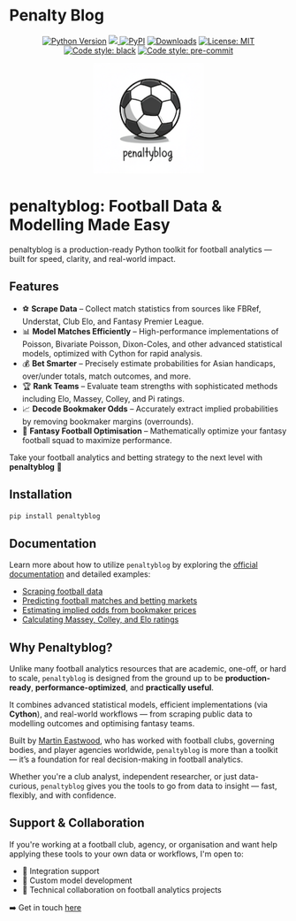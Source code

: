 <img src="https://raw.githubusercontent.com/martineastwood/penaltyblog/refs/heads/master/logo.png" width="0" height="0" style="display:none;"/>

<meta property="og:image" content="https://raw.githubusercontent.com/martineastwood/penaltyblog/refs/heads/master/logo.png" />
<meta property="og:image:alt" content="penaltyblog python package for soccer modeling" />
<meta name="twitter:image" content="https://raw.githubusercontent.com/martineastwood/penaltyblog/refs/heads/master/logo.png">
<meta name="twitter:card" content="summary_large_image">

# Penalty Blog

<div align="center">

  <a href="">[![Python Version](https://img.shields.io/pypi/pyversions/penaltyblog)](https://pypi.org/project/penaltyblog/)</a>
<a href="https://codecov.io/github/martineastwood/penaltyblog" >
<img src="https://codecov.io/github/martineastwood/penaltyblog/branch/master/graph/badge.svg?token=P0WDHRGIG2"/>
</a>
  <a href="">[![PyPI](https://img.shields.io/pypi/v/penaltyblog.svg)](https://pypi.org/project/penaltyblog/)</a>
  <a href="">[![Downloads](https://static.pepy.tech/badge/penaltyblog)](https://pepy.tech/project/penaltyblog)</a>
  <a href="">[![License: MIT](https://img.shields.io/badge/License-MIT-yellow.svg)](https://opensource.org/licenses/MIT)</a>
  <a href="">[![Code style: black](https://img.shields.io/badge/code%20style-black-000000.svg)](https://github.com/psf/black)</a>
  <a href="">[![Code style: pre-commit](https://img.shields.io/badge/pre--commit-enabled-brightgreen?logo=pre-commit&logoColor=white)](https://github.com/pre-commit/pre-commit)</a>

</div>


<div align="center">
  <img src="logo.png" alt="Penalty Blog Logo" width="200">
</div>


# penaltyblog: Football Data & Modelling Made Easy

penaltyblog is a production-ready Python toolkit for football analytics — built for speed, clarity, and real-world impact.

## Features
- ⚽ **Scrape Data** – Collect match statistics from sources like FBRef, Understat, Club Elo, and Fantasy Premier League.
- 📊 **Model Matches Efficiently** – High-performance implementations of Poisson, Bivariate Poisson, Dixon-Coles, and other advanced statistical models, optimized with Cython for rapid analysis.
- 💰 **Bet Smarter** – Precisely estimate probabilities for Asian handicaps, over/under totals, match outcomes, and more.
- 🏆 **Rank Teams** – Evaluate team strengths with sophisticated methods including Elo, Massey, Colley, and Pi ratings.
- 📈 **Decode Bookmaker Odds** – Accurately extract implied probabilities by removing bookmaker margins (overrounds).
- 🎯 **Fantasy Football Optimisation** – Mathematically optimize your fantasy football squad to maximize performance.

Take your football analytics and betting strategy to the next level with **penaltyblog** 🚀

## Installation

```bash
pip install penaltyblog
```

## Documentation

Learn more about how to utilize `penaltyblog` by exploring the [official documentation](http://docs.pena.lt/y/) and detailed examples:

- [Scraping football data](http://docs.pena.lt/y/scrapers/index.html)
- [Predicting football matches and betting markets](http://docs.pena.lt/y/models/index.html)
- [Estimating implied odds from bookmaker prices](http://docs.pena.lt/y/implied/index.html)
- [Calculating Massey, Colley, and Elo ratings](http://docs.pena.lt/y/ratings/index.html)


## Why Penaltyblog?

Unlike many football analytics resources that are academic, one-off, or hard to scale, `penaltyblog` is designed from the ground up to be **production-ready**, **performance-optimized**, and **practically useful**.

It combines advanced statistical models, efficient implementations (via **Cython**), and real-world workflows — from scraping public data to modelling outcomes and optimising fantasy teams.

Built by [Martin Eastwood](https://pena.lt/y/about), who has worked with football clubs, governing bodies, and player agencies worldwide, `penaltyblog` is more than a toolkit — it’s a foundation for real decision-making in football analytics.

Whether you're a club analyst, independent researcher, or just data-curious, `penaltyblog` gives you the tools to go from data to insight — fast, flexibly, and with confidence.

## Support & Collaboration

If you're working at a football club, agency, or organisation and want help applying these tools to your own data or workflows, I'm open to:

- 📂 Integration support
- 🔧 Custom model development
- 🧠 Technical collaboration on football analytics projects

➡️ Get in touch [here](https://pena.lt/y/contact)
